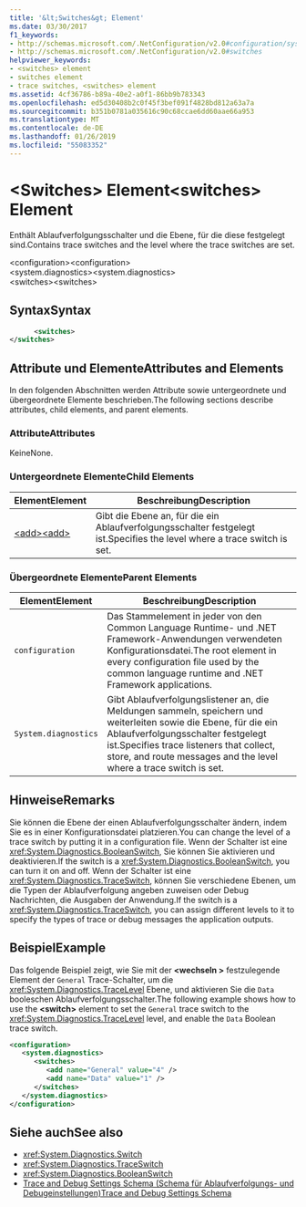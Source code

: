 ```yaml
---
title: '&lt;Switches&gt; Element'
ms.date: 03/30/2017
f1_keywords:
- http://schemas.microsoft.com/.NetConfiguration/v2.0#configuration/system.diagnostics/switches
- http://schemas.microsoft.com/.NetConfiguration/v2.0#switches
helpviewer_keywords:
- <switches> element
- switches element
- trace switches, <switches> element
ms.assetid: 4cf36786-b89a-40e2-a0f1-86bb9b783343
ms.openlocfilehash: ed5d30408b2c0f45f3bef091f4828bd812a63a7a
ms.sourcegitcommit: b351b0781a035616c90c68ccae6dd60aae66a953
ms.translationtype: MT
ms.contentlocale: de-DE
ms.lasthandoff: 01/26/2019
ms.locfileid: "55083352"
---
```

# <a name="ltswitchesgt-element"></a><span data-ttu-id="ddb5a-102">&lt;Switches&gt; Element</span><span class="sxs-lookup"><span data-stu-id="ddb5a-102">&lt;switches&gt; Element</span></span>
<span data-ttu-id="ddb5a-103">Enthält Ablaufverfolgungsschalter und die Ebene, für die diese festgelegt sind.</span><span class="sxs-lookup"><span data-stu-id="ddb5a-103">Contains trace switches and the level where the trace switches are set.</span></span>  
  
 <span data-ttu-id="ddb5a-104">\<configuration></span><span class="sxs-lookup"><span data-stu-id="ddb5a-104">\<configuration></span></span>  
<span data-ttu-id="ddb5a-105">\<system.diagnostics></span><span class="sxs-lookup"><span data-stu-id="ddb5a-105">\<system.diagnostics></span></span>  
<span data-ttu-id="ddb5a-106">\<switches></span><span class="sxs-lookup"><span data-stu-id="ddb5a-106">\<switches></span></span>  
  
## <a name="syntax"></a><span data-ttu-id="ddb5a-107">Syntax</span><span class="sxs-lookup"><span data-stu-id="ddb5a-107">Syntax</span></span>  
  
```xml  
      <switches>   
</switches>  
```  
  
## <a name="attributes-and-elements"></a><span data-ttu-id="ddb5a-108">Attribute und Elemente</span><span class="sxs-lookup"><span data-stu-id="ddb5a-108">Attributes and Elements</span></span>  
 <span data-ttu-id="ddb5a-109">In den folgenden Abschnitten werden Attribute sowie untergeordnete und übergeordnete Elemente beschrieben.</span><span class="sxs-lookup"><span data-stu-id="ddb5a-109">The following sections describe attributes, child elements, and parent elements.</span></span>  
  
### <a name="attributes"></a><span data-ttu-id="ddb5a-110">Attribute</span><span class="sxs-lookup"><span data-stu-id="ddb5a-110">Attributes</span></span>  
 <span data-ttu-id="ddb5a-111">Keine</span><span class="sxs-lookup"><span data-stu-id="ddb5a-111">None.</span></span>  
  
### <a name="child-elements"></a><span data-ttu-id="ddb5a-112">Untergeordnete Elemente</span><span class="sxs-lookup"><span data-stu-id="ddb5a-112">Child Elements</span></span>  
  
|<span data-ttu-id="ddb5a-113">Element</span><span class="sxs-lookup"><span data-stu-id="ddb5a-113">Element</span></span>|<span data-ttu-id="ddb5a-114">Beschreibung</span><span class="sxs-lookup"><span data-stu-id="ddb5a-114">Description</span></span>|  
|-------------|-----------------|  
|[<span data-ttu-id="ddb5a-115">\<add></span><span class="sxs-lookup"><span data-stu-id="ddb5a-115">\<add></span></span>](../../../../../docs/framework/configure-apps/file-schema/trace-debug/add-element-for-switches.md)|<span data-ttu-id="ddb5a-116">Gibt die Ebene an, für die ein Ablaufverfolgungsschalter festgelegt ist.</span><span class="sxs-lookup"><span data-stu-id="ddb5a-116">Specifies the level where a trace switch is set.</span></span>|  
  
### <a name="parent-elements"></a><span data-ttu-id="ddb5a-117">Übergeordnete Elemente</span><span class="sxs-lookup"><span data-stu-id="ddb5a-117">Parent Elements</span></span>  
  
|<span data-ttu-id="ddb5a-118">Element</span><span class="sxs-lookup"><span data-stu-id="ddb5a-118">Element</span></span>|<span data-ttu-id="ddb5a-119">Beschreibung</span><span class="sxs-lookup"><span data-stu-id="ddb5a-119">Description</span></span>|  
|-------------|-----------------|  
|`configuration`|<span data-ttu-id="ddb5a-120">Das Stammelement in jeder von den Common Language Runtime- und .NET Framework-Anwendungen verwendeten Konfigurationsdatei.</span><span class="sxs-lookup"><span data-stu-id="ddb5a-120">The root element in every configuration file used by the common language runtime and .NET Framework applications.</span></span>|  
|`System.diagnostics`|<span data-ttu-id="ddb5a-121">Gibt Ablaufverfolgungslistener an, die Meldungen sammeln, speichern und weiterleiten sowie die Ebene, für die ein Ablaufverfolgungsschalter festgelegt ist.</span><span class="sxs-lookup"><span data-stu-id="ddb5a-121">Specifies trace listeners that collect, store, and route messages and the level where a trace switch is set.</span></span>|  
  
## <a name="remarks"></a><span data-ttu-id="ddb5a-122">Hinweise</span><span class="sxs-lookup"><span data-stu-id="ddb5a-122">Remarks</span></span>  
 <span data-ttu-id="ddb5a-123">Sie können die Ebene der einen Ablaufverfolgungsschalter ändern, indem Sie es in einer Konfigurationsdatei platzieren.</span><span class="sxs-lookup"><span data-stu-id="ddb5a-123">You can change the level of a trace switch by putting it in a configuration file.</span></span> <span data-ttu-id="ddb5a-124">Wenn der Schalter ist eine <xref:System.Diagnostics.BooleanSwitch>, Sie können Sie aktivieren und deaktivieren.</span><span class="sxs-lookup"><span data-stu-id="ddb5a-124">If the switch is a <xref:System.Diagnostics.BooleanSwitch>, you can turn it on and off.</span></span> <span data-ttu-id="ddb5a-125">Wenn der Schalter ist eine <xref:System.Diagnostics.TraceSwitch>, können Sie verschiedene Ebenen, um die Typen der Ablaufverfolgung angeben zuweisen oder Debug Nachrichten, die Ausgaben der Anwendung.</span><span class="sxs-lookup"><span data-stu-id="ddb5a-125">If the switch is a <xref:System.Diagnostics.TraceSwitch>, you can assign different levels to it to specify the types of trace or debug messages the application outputs.</span></span>  
  
## <a name="example"></a><span data-ttu-id="ddb5a-126">Beispiel</span><span class="sxs-lookup"><span data-stu-id="ddb5a-126">Example</span></span>  
 <span data-ttu-id="ddb5a-127">Das folgende Beispiel zeigt, wie Sie mit der  **\<wechseln >** festzulegende Element der `General` Trace-Schalter, um die <xref:System.Diagnostics.TraceLevel> Ebene, und aktivieren Sie die `Data` booleschen Ablaufverfolgungsschalter.</span><span class="sxs-lookup"><span data-stu-id="ddb5a-127">The following example shows how to use the **\<switch>** element to set the `General` trace switch to the <xref:System.Diagnostics.TraceLevel> level, and enable the `Data` Boolean trace switch.</span></span>  
  
```xml  
<configuration>  
   <system.diagnostics>  
      <switches>  
         <add name="General" value="4" />  
         <add name="Data" value="1" />  
      </switches>  
   </system.diagnostics>  
</configuration>  
```  
  
## <a name="see-also"></a><span data-ttu-id="ddb5a-128">Siehe auch</span><span class="sxs-lookup"><span data-stu-id="ddb5a-128">See also</span></span>
- <xref:System.Diagnostics.Switch>
- <xref:System.Diagnostics.TraceSwitch>
- <xref:System.Diagnostics.BooleanSwitch>
- [<span data-ttu-id="ddb5a-129">Trace and Debug Settings Schema (Schema für Ablaufverfolgungs- und Debugeinstellungen)</span><span class="sxs-lookup"><span data-stu-id="ddb5a-129">Trace and Debug Settings Schema</span></span>](../../../../../docs/framework/configure-apps/file-schema/trace-debug/index.md)
